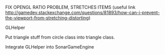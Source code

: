 FIX OPENGL RATIO PROBLEM, STRETCHES ITEMS (useful link http://gamedev.stackexchange.com/questions/81893/how-can-i-prevent-the-viewport-from-stretching-distorting)<br />

GLHelper<br />


Put triangle stuff from circle class into triangle class.<br />

Integrate GLHelper into SonarGameEngine<br />

